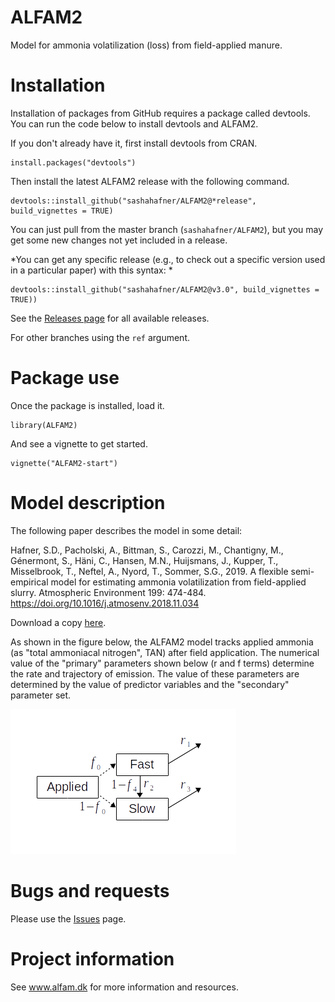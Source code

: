 # ALFAM2
Model for ammonia volatilization (loss) from field-applied manure.

# Installation
Installation of packages from GitHub requires a package called devtools.
You can run the code below to install devtools and ALFAM2.

If you don't already have it, first install devtools from CRAN.

```
install.packages("devtools")
```

Then install the latest ALFAM2 release with the following command.

```
devtools::install_github("sashahafner/ALFAM2@*release", build_vignettes = TRUE)
```

You can just pull from the master branch (`sashahafner/ALFAM2`), but you may get some new changes not yet included in a release.

*You can get any specific release (e.g., to check out a specific version used in a particular paper) with this syntax: *

```
devtools::install_github("sashahafner/ALFAM2@v3.0", build_vignettes = TRUE))
```

See the [Releases page](https://github.com/sashahafner/ALFAM2/releases) for all available releases.

For other branches using the `ref` argument.

# Package use
Once the package is installed, load it.

```
library(ALFAM2)
```

And see a vignette to get started.

```
vignette("ALFAM2-start")
```

# Model description
The following paper describes the model in some detail:

Hafner, S.D., Pacholski, A., Bittman, S., Carozzi, M., Chantigny, M., Génermont, S., Häni, C., Hansen, M.N., Huijsmans, J., Kupper, T., Misselbrook, T., Neftel, A., Nyord, T., Sommer, S.G., 2019. A flexible semi-empirical model for estimating ammonia volatilization from field-applied slurry. Atmospheric Environment 199: 474-484. <https://doi.org/10.1016/j.atmosenv.2018.11.034>

Download a copy [here](https://drive.google.com/file/d/1UEzmjApe2kMs4CyX6dUQIqn0ZOZ8elV9/view?usp=sharing).

As shown in the figure below, the ALFAM2 model tracks applied ammonia (as "total ammoniacal nitrogen", TAN) after field application.
The numerical value of the "primary" parameters shown below (r and f terms) determine the rate and trajectory of emission.
The value of these parameters are determined by the value of predictor variables and the "secondary" parameter set.

![schematic](schematic.png)

# Bugs and requests
Please use the [Issues](https://github.com/sashahafner/ALFAM2/issues) page.

# Project information
See www.alfam.dk for more information and resources.
